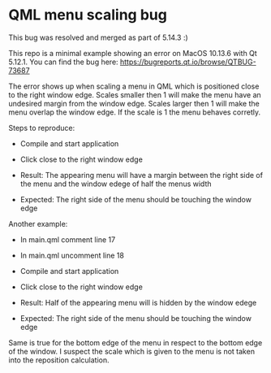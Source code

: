 QML menu scaling bug
====================

This bug was resolved and merged as part of 5.14.3 :)

This repo is a minimal example showing an error on MacOS 10.13.6 with Qt 5.12.1.
You can find the bug here: https://bugreports.qt.io/browse/QTBUG-73687

The error shows up when scaling a menu in QML which is positioned close to the right window edge.
Scales smaller then 1 will make the menu have an undesired margin from the window edge.
Scales larger then 1 will make the menu overlap the window edge.
If the scale is 1 the menu behaves corretly.

Steps to reproduce:

* Compile and start application
* Click close to the right window edge

* Result: The appearing menu will have a margin between the right side of the menu and the window edege of half the menus width
* Expected: The right side of the menu should be touching the window edge


Another example:
* In main.qml comment line 17
* In main.qml uncomment line 18
* Compile and start application
* Click close to the right window edge

* Result: Half of the appearing menu will is hidden by the window edege
* Expected: The right side of the menu should be touching the window edge


Same is true for the bottom edge of the menu in respect to the bottom edge of the window.
I suspect the scale which is given to the menu is not taken into the reposition calculation.
